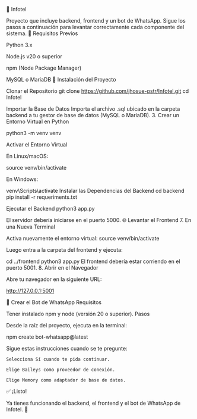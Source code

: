 📱 Infotel

Proyecto que incluye backend, frontend y un bot de WhatsApp. Sigue los pasos a continuación para levantar correctamente cada componente del sistema. 🧠 Requisitos Previos

Python 3.x

Node.js v20 o superior

npm (Node Package Manager)

MySQL o MariaDB
🚀 Instalación del Proyecto

Clonar el Repositorio
git clone https://github.com/jhosue-pstr/Infotel.git cd Infotel

Importar la Base de Datos
Importa el archivo .sql ubicado en la carpeta backend a tu gestor de base de datos (MySQL o MariaDB). 3. Crear un Entorno Virtual en Python

python3 -m venv venv

Activar el Entorno Virtual

En Linux/macOS:

source venv/bin/activate

En Windows:

venv\Scripts\activate
Instalar las Dependencias del Backend
cd backend pip install -r requeriments.txt

Ejecutar el Backend
python3 app.py

El servidor debería iniciarse en el puerto 5000. 🌐 Levantar el Frontend 7. En una Nueva Terminal

Activa nuevamente el entorno virtual:
source venv/bin/activate

Luego entra a la carpeta del frontend y ejecuta:

cd ../frontend
python3 app.py
El frontend debería estar corriendo en el puerto 5001. 8. Abrir en el Navegador

Abre tu navegador en la siguiente URL:

http://127.0.0.1:5001

🤖 Crear el Bot de WhatsApp Requisitos

Tener instalado npm y node (versión 20 o superior).
Pasos

Desde la raíz del proyecto, ejecuta en la terminal:

npm create bot-whatsapp@latest

Sigue estas instrucciones cuando se te pregunte:

    Selecciona Sí cuando te pida continuar.

    Elige Baileys como proveedor de conexión.

    Elige Memory como adaptador de base de datos.
✅ ¡Listo!

Ya tienes funcionando el backend, el frontend y el bot de WhatsApp de Infotel. 🚀
